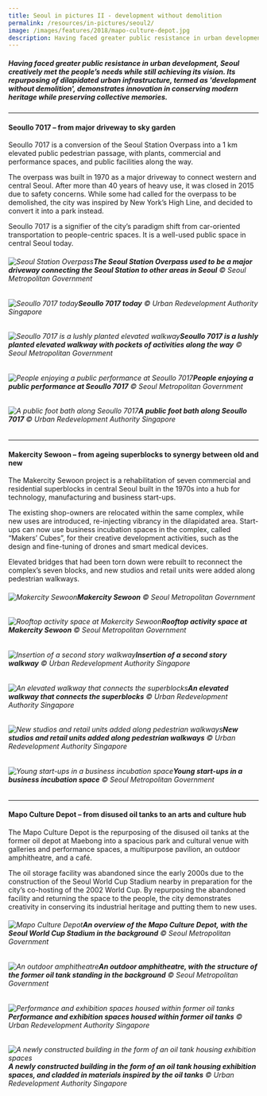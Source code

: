 ```yaml
---
title: Seoul in pictures II - development without demolition
permalink: /resources/in-pictures/seoul2/
image: /images/features/2018/mapo-culture-depot.jpg
description: Having faced greater public resistance in urban development, Seoul creatively met the people’s needs while still achieving its vision. Its repurposing of dilapidated urban infrastructure, termed as development without demolition, demonstrates innovation in conserving modern heritage while preserving collective memories.
---
```


##### Having faced greater public resistance in urban development, Seoul creatively met the people’s needs while still achieving its vision. Its repurposing of dilapidated urban infrastructure, termed as 'development without demolition', demonstrates innovation in conserving modern heritage while preserving collective memories.

---

#### **Seoullo 7017 – from major driveway to sky garden**

Seoullo 7017 is a conversion of the Seoul Station Overpass into a 1 km elevated public pedestrian passage, with plants, commercial and performance spaces, and public facilities along the way.

The overpass was built in 1970 as a major driveway to connect western and central Seoul. After more than 40 years of heavy use, it was closed in 2015 due to safety concerns. While some had called for the overpass to be demolished, the city was inspired by New York’s High Line, and decided to convert it into a park instead.

Seoullo 7017 is a signifier of the city’s paradigm shift from car-oriented transportation to people-centric spaces. It is a well-used public space in central Seoul today. 

###### ![Seoul Station Overpass](/images/features/2018/seoullo-7017-before.jpg/)**The Seoul Station Overpass used to be a major driveway connecting the Seoul Station to other areas in Seoul** © Seoul Metropolitan Government

###### ![Seoullo 7017 today](/images/features/2018/seoullo-7017-after.jpg/)**Seoullo 7017 today** © Urban Redevelopment Authority Singapore

###### ![Seoullo 7017 is a lushly planted elevated walkway](/images/features/2018/seoullo-7017.jpg/)**Seoullo 7017 is a lushly planted elevated walkway with pockets of activities along the way** © Seoul Metropolitan Government

###### ![People enjoying a public performance at Seoullo 7017](/images/features/2018/seoullo-7017-performance.jpg/)**People enjoying a public performance at Seoullo 7017** © Seoul Metropolitan Government

###### ![A public foot bath along Seoullo 7017](/images/features/2018/seoullo-7017-public.jpg/)**A public foot bath along Seoullo 7017** © Urban Redevelopment Authority Singapore

---

#### **Makercity Sewoon – from ageing superblocks to synergy between old and new**

The Makercity Sewoon project is a rehabilitation of seven commercial and residential superblocks in central Seoul built in the 1970s into a hub for technology, manufacturing and business start-ups.

The existing shop-owners are relocated within the same complex, while new uses are introduced, re-injecting vibrancy in the dilapidated area. Start-ups can now use business incubation spaces in the complex, called “Makers’ Cubes”, for their creative development activities, such as the design and fine-tuning of drones and smart medical devices.

Elevated bridges that had been torn down were rebuilt to reconnect the complex’s seven blocks, and new studios and retail units were added along pedestrian walkways.

###### ![Makercity Sewoon](/images/features/2018/sewoon-makercity2.jpg/)**Makercity Sewoon** © Seoul Metropolitan Government

###### ![Rooftop activity space at Makercity Sewoon](/images/features/2018/sewoon-makercity-rooftop.jpg/)**Rooftop activity space at Makercity Sewoon** © Seoul Metropolitan Government

###### ![Insertion of a second story walkway](/images/features/2018/sewoon-makercity-insertion.jpg/)**Insertion of a second story walkway** © Urban Redevelopment Authority Singapore

###### ![An elevated walkway that connects the superblocks](/images/features/2018/sewoon-makercity-walkway.jpg/)**An elevated walkway that connects the superblocks** © Urban Redevelopment Authority Singapore

###### ![New studios and retail units added along pedestrian walkways](/images/features/2018/sewoon-makercity-shops.jpg/)**New studios and retail units added along pedestrian walkways** © Urban Redevelopment Authority Singapore

###### ![Young start-ups in a business incubation space](/images/features/2018/sewoon-makercity-startups.jpg/)**Young start-ups in a business incubation space** © Seoul Metropolitan Government

---

#### **Mapo Culture Depot – from disused oil tanks to an arts and culture hub**

The Mapo Culture Depot is the repurposing of the disused oil tanks at the former oil depot at Maebong into a spacious park and cultural venue with galleries and performance spaces, a multipurpose pavilion, an outdoor amphitheatre, and a café.

The oil storage facility was abandoned since the early 2000s due to the construction of the Seoul World Cup Stadium nearby in preparation for the city’s co-hosting of the 2002 World Cup. By repurposing the abandoned facility and returning the space to the people, the city demonstrates creativity in conserving its industrial heritage and putting them to new uses.

###### ![Mapo Culture Depot](/images/features/2018/mapo-culture-depot.jpg/)**An overview of the Mapo Culture Depot, with the Seoul World Cup Stadium in the background** © Seoul Metropolitan Government

###### ![An outdoor amphitheatre](/images/features/2018/mapo-amphitheatre.jpg/)**An outdoor amphitheatre, with the structure of the former oil tank standing in the background** © Seoul Metropolitan Government

###### ![Performance and exhibition spaces housed within former oil tanks](/images/features/2018/mapo-performance-spaces.jpg/)**Performance and exhibition spaces housed within former oil tanks** © Urban Redevelopment Authority Singapore

###### ![A newly constructed building in the form of an oil tank housing exhibition spaces](/images/features/2018/mapo-exterior.jpg/)**A newly constructed building in the form of an oil tank housing exhibition spaces, and cladded in materials inspired by the oil tanks** © Urban Redevelopment Authority Singapore
